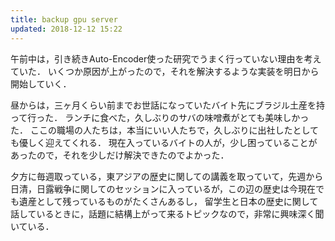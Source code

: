 ```yaml
---
title: backup gpu server
updated: 2018-12-12 15:22
---
```

午前中は，引き続きAuto-Encoder使った研究でうまく行っていない理由を考えていた．
いくつか原因が上がったので，それを解決するような実装を明日から開始していく．

昼からは，三ヶ月くらい前までお世話になっていたバイト先にブラジル土産を持って行った．
ランチに食べた，久しぶりのサバの味噌煮がとても美味しかった．
ここの職場の人たちは，本当にいい人たちで，久しぶりに出社したとしても優しく迎えてくれる．
現在入っているバイトの人が，少し困っていることがあったので，それを少しだけ解決できたのでよかった．

夕方に毎週取っている，東アジアの歴史に関しての講義を取っていて，先週から
日清，日露戦争に関してのセッションに入っているが，この辺の歴史は今現在でも遺産として残っているものがたくさんあるし，
留学生と日本の歴史に関して話しているときに，話題に結構上がって来るトピックなので，非常に興味深く聞いている．
